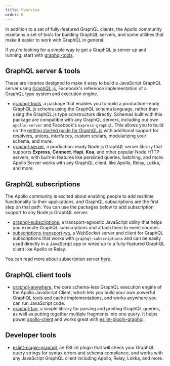 ```yaml
---
title: Overview
order: 0
---
```


In addition to a set of fully-featured GraphQL clients, the Apollo community maintains a set of tools for building GraphQL servers, and some utilities that make it easier to work with GraphQL in general.

If you're looking for a simple way to get a GraphQL.js server up and running, start with [graphql-tools](/tools/graphql-tools/).

## GraphQL server & tools

These are libraries designed to make it easy to build a JavaScript GraphQL server using [GraphQL.js](https://github.com/graphql/graphql-js), Facebook's reference implementation of a GraphQL type system and execution engine.

- [graphql-tools](/tools/graphql-tools), a package that enables you to build a production-ready GraphQL.js schema using the GraphQL schema language, rather than using the GraphQL.js type constructors directly. Schemas built with this package are compatible with any GraphQL servers, including our own `apollo-server` and Facebook's `express-graphql`. This allows you to build on the [getting started guide for GraphQL.js](http://graphql.org/graphql-js/) with additional support for resolvers, unions, interfaces, custom scalars, modularizing your schema, and more.
- [graphql-server](/tools/graphql-server), a production-ready Node.js GraphQL server library that supports **Express**, **Connect**, **Hapi**, **Koa**, and other popular Node HTTP servers, with built-in features like persisted queries, batching, and more. Apollo Server works with any GraphQL client, like Apollo, Relay, Lokka, and more.

## GraphQL subscriptions

The Apollo community is excited about enabling people to add realtime functionality to their applications, and GraphQL subscriptions are the first step on that path. You can use the packages below to add subscription support to any Node.js GraphQL server.

- [graphql-subscriptions](https://github.com/apollostack/graphql-subscriptions), a transport-agnostic JavaScript utility that helps you execute GraphQL subscriptions and attach them to event sources.
- [subscriptions-transport-ws](https://github.com/apollostack/subscriptions-transport-ws), a WebSocket server and client for GraphQL subscriptions that works with `graphql-subscriptions` and can be easily used directly in a JavaScript app or wired up to a fully-featured GraphQL client like Apollo or Relay.

You can read more about subscription server [here](/tools/graphql-server/subscriptions).

## GraphQL client tools

- [graphql-anywhere](https://github.com/apollostack/graphql-anywhere), the core schema-less GraphQL execution engine of the Apollo JavaScript Client, which lets you build your own powerful GraphQL tools and cache implementations, and works anywhere you can run JavaScript code.
- [graphql-tag](https://github.com/apollostack/graphql-tag), a simple library for parsing and printing GraphQL queries, as well as putting together multiple fragments into one query. It helps power [apollo-client](https://github.com/apollostack/apollo-client) and works great with [eslint-plugin-graphql](https://github.com/apollostack/eslint-plugin-graphql).

## Developer tools

- [eslint-plugin-graphql](https://github.com/apollostack/eslint-plugin-graphql), an ESLint plugin that will check your GraphQL query strings for syntax errors and schema compliance, and works with any JavaScript GraphQL client including Apollo, Relay, Lokka, and more.

